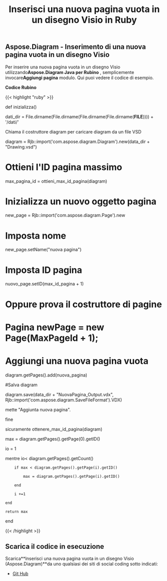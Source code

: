 ﻿---
title: Inserisci una nuova pagina vuota in un disegno Visio in Ruby
type: docs
weight: 20
url: /it/java/insert-a-new-blank-page-into-a-visio-drawing-in-ruby/
---
## **Aspose.Diagram - Inserimento di una nuova pagina vuota in un disegno Visio**
 Per inserire una nuova pagina vuota in un disegno Visio utilizzando**Aspose.Diagram Java per Rubino** , semplicemente invocare**Aggiungi pagina** modulo. Qui puoi vedere il codice di esempio.

**Codice Rubino**

{{< highlight "ruby" >}}

 def inizializza()

 dati_dir = File.dirname(File.dirname(File.dirname(File.dirname(__FILE__)))) + '/dati/'

 Chiama il costruttore diagram per caricare diagram da un file VSD

 diagram = Rjb::import('com.aspose.diagram.Diagram').new(data_dir + "Drawing.vsd")

 # Ottieni l'ID pagina massimo

 max_pagina_id = ottieni_max_id_pagina(diagram)

 # Inizializza un nuovo oggetto pagina

 new_page = Rjb::import('com.aspose.diagram.Page').new

 # Imposta nome

 new_page.setName("nuova pagina")



 # Imposta ID pagina

 nuovo_page.setID(max_id_pagina + 1)

 # Oppure prova il costruttore di pagine

 # Pagina newPage = new Page(MaxPageId + 1);

 # Aggiungi una nuova pagina vuota

 diagram.getPages().add(nuova_pagina)

 #Salva diagram

 diagram.save(data_dir + "NuovaPagina_Output.vdx", Rjb::import('com.aspose.diagram.SaveFileFormat').VDX)

 mette "Aggiunta nuova pagina".

fine

sicuramente ottenere_max_id_pagina(diagram)

max = diagram.getPages().getPage(0).getID()

 io = 1

 mentre io< diagram.getPages().getCount()

        if max < diagram.getPages().getPage(i).getID()

            max = diagram.getPages().getPage(i).getID()

        end

        i +=1

    end

    return max

end

{{< /highlight >}}
## **Scarica il codice in esecuzione**
 Scarica**Inserisci una nuova pagina vuota in un disegno Visio (Aspose.Diagram)**da uno qualsiasi dei siti di social coding sotto indicati:

- [Git Hub](https://github.com/asposediagram/Aspose.Diagram-for-Java/blob/master/Plugins/Aspose_Diagram_Java_for_Ruby/lib/asposediagramjava/Pages/addpage.rb)
